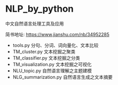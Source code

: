 # NLP_by_python中文自然语言处理工具及应用简书地址: https://www.jianshu.com/nb/34952285- tools.py  分句、分词、词向量化、文本比较- TM_cluster.py  文本挖掘之聚类- TM_classifier.py  文本挖掘之分类- TM_visualization.py  文本挖掘之可视化- NLU_topic.py  自然语言理解之主题建模- NLG_summarization.py  自然语言生成之文本摘要
